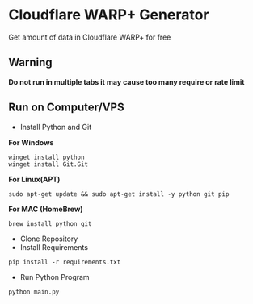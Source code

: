 # Cloudflare WARP+ Generator
Get amount of data in Cloudflare WARP+ for free

## Warning
**Do not run in multiple tabs it may cause too many require or rate limit**

## Run on Computer/VPS
 - Install Python and Git

**For Windows**
```
winget install python
winget install Git.Git
```

**For Linux(APT)**
```
sudo apt-get update && sudo apt-get install -y python git pip
```

**For MAC (HomeBrew)**
```
brew install python git
```
 - Clone Repository
 - Install Requirements
```
pip install -r requirements.txt
```
 - Run Python Program
```
python main.py
```
